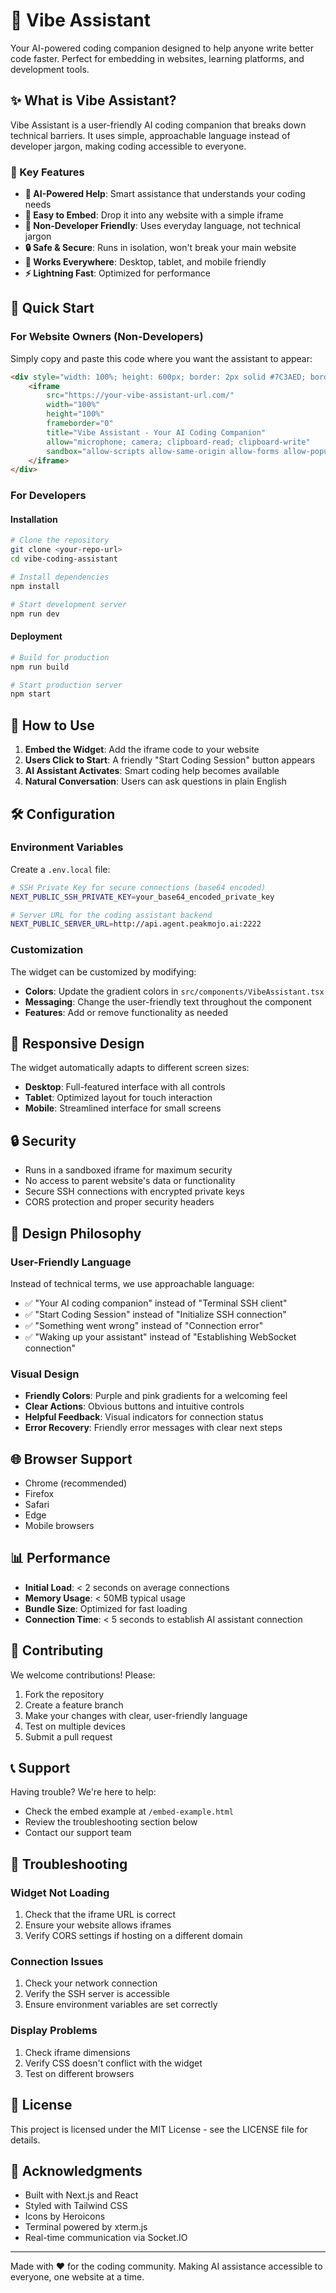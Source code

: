 # 🎨 Vibe Assistant

Your AI-powered coding companion designed to help anyone write better code faster. Perfect for embedding in websites, learning platforms, and development tools.

## ✨ What is Vibe Assistant?

Vibe Assistant is a user-friendly AI coding companion that breaks down technical barriers. It uses simple, approachable language instead of developer jargon, making coding accessible to everyone.

### 🌟 Key Features

- **🤖 AI-Powered Help**: Smart assistance that understands your coding needs
- **🚀 Easy to Embed**: Drop it into any website with a simple iframe
- **💬 Non-Developer Friendly**: Uses everyday language, not technical jargon
- **🔒 Safe & Secure**: Runs in isolation, won't break your main website
- **📱 Works Everywhere**: Desktop, tablet, and mobile friendly
- **⚡ Lightning Fast**: Optimized for performance

## 🚀 Quick Start

### For Website Owners (Non-Developers)

Simply copy and paste this code where you want the assistant to appear:

```html
<div style="width: 100%; height: 600px; border: 2px solid #7C3AED; border-radius: 12px; overflow: hidden;">
    <iframe 
        src="https://your-vibe-assistant-url.com/"
        width="100%" 
        height="100%" 
        frameborder="0"
        title="Vibe Assistant - Your AI Coding Companion"
        allow="microphone; camera; clipboard-read; clipboard-write"
        sandbox="allow-scripts allow-same-origin allow-forms allow-popups">
    </iframe>
</div>
```

### For Developers

#### Installation

```bash
# Clone the repository
git clone <your-repo-url>
cd vibe-coding-assistant

# Install dependencies
npm install

# Start development server
npm run dev
```

#### Deployment

```bash
# Build for production
npm run build

# Start production server
npm start
```

## 🎯 How to Use

1. **Embed the Widget**: Add the iframe code to your website
2. **Users Click to Start**: A friendly "Start Coding Session" button appears
3. **AI Assistant Activates**: Smart coding help becomes available
4. **Natural Conversation**: Users can ask questions in plain English

## 🛠️ Configuration

### Environment Variables

Create a `.env.local` file:

```bash
# SSH Private Key for secure connections (base64 encoded)
NEXT_PUBLIC_SSH_PRIVATE_KEY=your_base64_encoded_private_key

# Server URL for the coding assistant backend
NEXT_PUBLIC_SERVER_URL=http://api.agent.peakmojo.ai:2222
```

### Customization

The widget can be customized by modifying:

- **Colors**: Update the gradient colors in `src/components/VibeAssistant.tsx`
- **Messaging**: Change the user-friendly text throughout the component
- **Features**: Add or remove functionality as needed

## 📱 Responsive Design

The widget automatically adapts to different screen sizes:

- **Desktop**: Full-featured interface with all controls
- **Tablet**: Optimized layout for touch interaction
- **Mobile**: Streamlined interface for small screens

## 🔒 Security

- Runs in a sandboxed iframe for maximum security
- No access to parent website's data or functionality
- Secure SSH connections with encrypted private keys
- CORS protection and proper security headers

## 🎨 Design Philosophy

### User-Friendly Language

Instead of technical terms, we use approachable language:

- ✅ "Your AI coding companion" instead of "Terminal SSH client"
- ✅ "Start Coding Session" instead of "Initialize SSH connection"
- ✅ "Something went wrong" instead of "Connection error"
- ✅ "Waking up your assistant" instead of "Establishing WebSocket connection"

### Visual Design

- **Friendly Colors**: Purple and pink gradients for a welcoming feel
- **Clear Actions**: Obvious buttons and intuitive controls
- **Helpful Feedback**: Visual indicators for connection status
- **Error Recovery**: Friendly error messages with clear next steps

## 🌐 Browser Support

- Chrome (recommended)
- Firefox
- Safari
- Edge
- Mobile browsers

## 📊 Performance

- **Initial Load**: < 2 seconds on average connections
- **Memory Usage**: < 50MB typical usage
- **Bundle Size**: Optimized for fast loading
- **Connection Time**: < 5 seconds to establish AI assistant connection

## 🤝 Contributing

We welcome contributions! Please:

1. Fork the repository
2. Create a feature branch
3. Make your changes with clear, user-friendly language
4. Test on multiple devices
5. Submit a pull request

## 📞 Support

Having trouble? We're here to help:

- Check the embed example at `/embed-example.html`
- Review the troubleshooting section below
- Contact our support team

## 🔧 Troubleshooting

### Widget Not Loading

1. Check that the iframe URL is correct
2. Ensure your website allows iframes
3. Verify CORS settings if hosting on a different domain

### Connection Issues

1. Check your network connection
2. Verify the SSH server is accessible
3. Ensure environment variables are set correctly

### Display Problems

1. Check iframe dimensions
2. Verify CSS doesn't conflict with the widget
3. Test on different browsers

## 📄 License

This project is licensed under the MIT License - see the LICENSE file for details.

## 🙏 Acknowledgments

- Built with Next.js and React
- Styled with Tailwind CSS
- Icons by Heroicons
- Terminal powered by xterm.js
- Real-time communication via Socket.IO

---

Made with ❤️ for the coding community. Making AI assistance accessible to everyone, one website at a time.
